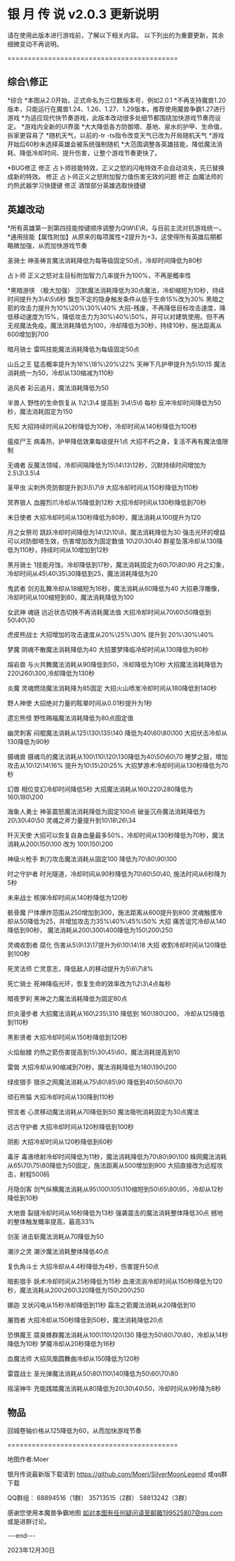 银 月 传 说 v2.0.3 更新说明 
==========================================

请在使用此版本进行游戏前，了解以下相关内容。
以下列出的为重要更新，其余细微变动不再说明。

==========================================



综合\修正
------
*综合
*本图从2.0开始，正式命名为三位数版本号，例如2.0.1
*不再支持魔兽1.20版本，只能运行在魔兽1.24、1.26、1.27、1.29版本，推荐使用魔兽争霸1.27进行游戏
*为适应现代快节奏游戏，此版本改动很多处细节都围绕加快游戏节奏而设定。
*游戏内全新的UI界面
*大大降低各方防御塔、基地、泉水的护甲、生命值，拆家更容易了
*随机天气，以前的-tr -ts指令改变天气已改为开局随机天气
*游戏开始后60秒未选择英雄会被系统强制随机
*大范围调整各英雄技能，降低魔法消耗、降低冷却时间、提升伤害，让整个游戏节奏更快了。

*BUG修正
修正 占卜师技能特效，正义之怒的闪电特效不会自动消失，先已替换成新的特效。
修正 占卜师正义之怒附加智力值伤害无效的问题
修正 血魔法师的灼热武器学习快捷键
修正 酒馆部分英雄选取快捷键


英雄改动
------
*所有英雄第一到第四技能按键顺序调整为Q\W\E\R，与目前主流对抗游戏统一。
*通用技能【属性附加】从原来的每项属性+2提升为+3，这使得所有英雄后期都略微加强，从而加快游戏节奏

圣骑士
神圣祷言魔法消耗降低为每等级固定50点，冷却时间降低为80秒

占卜师
正义之怒对主目标附加智力几率提升为100%，不再是概率性

*黑暗游侠 （极大加强）
沉默魔法消耗降低为30点魔法，冷却缩短为10秒，持续时间提升为3\4\5\6秒
飘忽不定的隐身触发条件从低于生命15%改为30%
黑暗之箭的攻击力提升为10%\20%\30%\40%
大招-残废，不再降低目标攻击速度，降低移动速度为15%，降低攻击力为30%\40%\50%，并可以对建筑使用。但不再无视魔法免疫。魔法消耗降低为100，冷却降低为30秒，持续10秒，施法距离从600增加到700

暗月骑士
雷鸣技能魔法消耗降低为每级固定50点

山丘之王
猛击概率提升为16%\18%\20%\22%
天神下凡护甲提升为5\10\15   魔法消耗统一为50，冷却从130缩减为110秒

追风者
彩云追月，魔法消耗降低为50

半兽人
野性的生命恢复从 1\2\3\4 提高到 3\4\5\6 每秒
反冲冷却时间降低为50秒，魔法消耗固定为150

先知
大招持续时间从20秒降低为10秒，冷却时间从140秒降低为100秒

瘟疫尸王
病毒热，护甲降低效果每级提升1点
大招不朽之身，复活不再有魔法值限制

无魂者
反魔法领域，冷却间隔降低为15\14\13\12秒，沉默持续时间增加为2.5\3\3.5\4

圣甲虫
尖刺外壳防御提升到3\5\7\9
大招冷却时间从150秒降低为110秒

冥界狼人
血腥烈爪冷却从15降低到12秒
大招冷却时间从130秒降低到70秒

末日使者
大招冷却时间从130秒降低为80秒，魔法消耗从100提升为120

月之女祭司
跳跃冷却时间降低为14\12\10\8，魔法消耗降低为30
强击光环的增益可以对防御塔生效，伤害增加改为固定数值 10\20\30\40
群星坠落冷却从130降低为110秒，持续时间从10增加到12秒

黑月骑士
1技能月蚀，冷却降低到17秒，魔法消耗固定为60\70\80\90
月之幻象，冷却时间从45\40\35\30降低到25，魔法消耗降低为20

鬼武者
剑刃乱舞冷却从18缩短为16秒，魔法消耗从60降低为40
大招悬浮雕像，冷却时间从100缩短到80，魔法消耗降低为100

女武神
魂链 远近状态切换不再消耗魔法值
大招冷却时间从70\60\50降低到50\40\30

虎皮熊战士
大招增加的攻击速度从20%\25%\30% 提升到 20%\30%\40%

梦魔
阴魂不散魔法消耗降低为40
大招噩梦降临冷却时间从130降低为80秒

熔岩兽
与火共舞魔法消耗从90降低到50，冷却降低为10秒
大招魔法消耗降低为220\260\300,冷却降低为130秒

炎魔
灵魂燃烧魔法消耗降为85固定
大招火山喷发冷却时间从180降低到140秒

野人神使
大招绝对力量的眩晕时间从0.01秒提升为1秒

遗忘熊怪
野性赐福魔法消耗降低为80点固定值

幽灵刺客
闷棍魔法消耗从125\130\135\140 降低为40\60\80\100
大招伏击冷却从130降低为90秒

摄魂兽
摄魂鸟的魔法消耗从100\110\120\130降低为40\50\60\70
睡梦之鼓，增加攻击从10\12\14\16% 提升为10\15\20\25%
大招梦游术冷却时间从130秒降低为70秒

幻兽
相位变幻冷却时间降低5秒
大招魔法消耗从160\220\280降低为160\180\200

海象人勇士
神圣震怒魔法消耗降低为固定100点
破釜沉舟魔法消耗降低为20\30\40\50
灵魂之斧力量提升到10\18\26\34

歼灭天使
大招可以恢复自身血量最多50%，冷却时间从130秒降低为70秒，魔法消耗从200\150\100 改为 100\150\200

神级火枪手
刺刀攻击魔法消耗从固定100 降低为70\80\90\100

时之守护者
时光隧道，冷却时间从90秒降低为70\60\50\40, 施法时间从6秒降为5秒

未来战士
核弹冷却时间从140秒降低为120秒

骸骨魔
尸体爆炸范围从250增加到300，施法距离从600提升到800
灵魂触摸冷却从50降低为25，并增加攻击力35%\40%\45%\50%
大招 痛苦诅咒冷却从140降低到90秒， 魔法消耗从200\300\400降低为150\200\250

灵魂收割者
腐化 伤害从5\9\13\17提升为6\10\14\18
大招 收割冷却时间从120降低到100秒

死灵法师
亡灵意志，降低敌人的移动提升为5\6\7\8%

死亡骑士
死神降临光环，恢复生命的效率改为1\2\3\4点每秒

暗夜罗刹
黑神之力魔法消耗降低为固定80点

炽炎漫步者
大招魔法消耗从160\235\310 降低到 160\180\200， 冷却从125降低到110秒

黑影贤者
大招冷却时间从150秒降低到120秒

火焰骷髅
灼热之箭伤害提高到15\30\45\60，魔法消耗提高到10

雷兽
大招冷却从90缩减到70秒，魔法消耗降低为180\190\200

绿皮猎手
猎杀之网魔法消耗从75\80\85\90 降低到40\50\60\70

顽石熊猫
大招冷却时间从130降到110秒

预言者
心灵移动魔法消耗从70降低到50
魔法吸吮消耗固定为30点魔法

远古守护者
大招冷却时间从120秒降低到100秒

阴影
大招冷却时间从120秒降低到60秒

毒牙
毒液喷射冷却时间降低为11秒，魔法消耗降低为70\80\90\100
蛛网魔法消耗从65\70\75\80降低为50固定，施法距离从500增加到900
大招直接改为远程攻击，射程500码

月隐剑客
剑气纵横魔法消耗从95\100\105\110缩短到50\65\80\95，冷却从12秒降低到10秒

大地兽
裂缝冷却时间从16秒降低为13秒
强袭震击的魔法消耗整体降低30点
撼地的整体触发概率提高，最高33%

剑圣
进击斩魔法消耗从70降低为50

潮汐之灵
潮汐魔法消耗整体降低40点

复仇角斗士
大招冷却从4.4秒降低为4秒，伤害提升50点

暗影猎手
妖术冷却时间从25秒降低为15秒
血液流淌冷却时间从150秒降低为120秒，魔法消耗从200\260\320降低为150\200\250

娜迦
叉状闪电从15秒冷却降低到11秒
霜冻之箭魔法消耗从20降低到10

屠戮者
大招冷却从150秒降低到50秒，魔法消耗降低20点

恐惧魔王
腐臭蜂群魔法消耗从100\110\120\130 降低为50\60\70\80，冷却从14秒降低为10秒
梦魇冷却从20秒降低为16秒

血魔法师
大招凤凰圆舞曲冷却从150降低为120秒

雷霆战士
圣光弹魔法消耗从50\80\110\140降低为50\60\70\80

摇滚神牛
充能践踏魔法消耗从80降低为20\30\40\50，冷却时间从9秒降为8秒



物品
------
回城卷轴价格从125降低为60，从而加快游戏节奏


==========================================

地图作者:Moer

银月传说最新版下载请到 https://github.com/Moerj/SilverMoonLegend 或qq群下载

QQ群组：
68894516（1群）
35713515（2群）
58813242（3群）

感谢您使用本魔兽争霸地图
如对本图有任何疑问请至邮箱199525807@qq.com 或是进群讨论。

---end---

2023年12月30日
